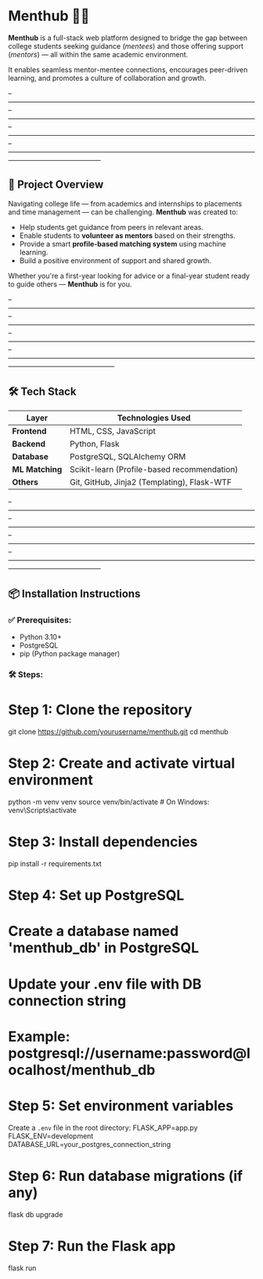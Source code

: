 # Menthub 👥📘

**Menthub** is a full-stack web platform designed to bridge the gap between college students seeking guidance (*mentees*) and those offering support (*mentors*) — all within the same academic environment.

It enables seamless mentor-mentee connections, encourages peer-driven learning, and promotes a culture of collaboration and growth.

–————————————————————————————————————–————————————————————————————————————–————————————————————————————————————–————————————————————————————————————–—————————————

## 🚀 Project Overview

Navigating college life — from academics and internships to placements and time management — can be challenging. **Menthub** was created to:

- Help students get guidance from peers in relevant areas.
- Enable students to **volunteer as mentors** based on their strengths.
- Provide a smart **profile-based matching system** using machine learning.
- Build a positive environment of support and shared growth.

Whether you're a first-year looking for advice or a final-year student ready to guide others — **Menthub** is for you.

–————————————————————————————————————–————————————————————————————————————–————————————————————————————————————–————————————————————————————————————–———————————————

## 🛠 Tech Stack

| Layer          | Technologies Used                              |
|----------------|--------------------------------------------------|
| **Frontend**   | HTML, CSS, JavaScript                           |
| **Backend**    | Python, Flask                                   |
| **Database**   | PostgreSQL, SQLAlchemy ORM                      |
| **ML Matching**| Scikit-learn (Profile-based recommendation)     |
| **Others**     | Git, GitHub, Jinja2 (Templating), Flask-WTF     |

–————————————————————————————————————–————————————————————————————————————–————————————————————————————————————–————————————————————————————————————–—————————————

## 📦 Installation Instructions

### ✅ Prerequisites:
- Python 3.10+
- PostgreSQL
- pip (Python package manager)

### 🛠️ Steps:

# Step 1: Clone the repository
git clone https://github.com/yourusername/menthub.git
cd menthub

# Step 2: Create and activate virtual environment
python -m venv venv
source venv/bin/activate  # On Windows: venv\Scripts\activate

# Step 3: Install dependencies
pip install -r requirements.txt

# Step 4: Set up PostgreSQL
# Create a database named 'menthub_db' in PostgreSQL
# Update your .env file with DB connection string
# Example: postgresql://username:password@localhost/menthub_db

# Step 5: Set environment variables
Create a `.env` file in the root directory:
FLASK_APP=app.py  
FLASK_ENV=development  
DATABASE_URL=your_postgres_connection_string  

# Step 6: Run database migrations (if any)
flask db upgrade

# Step 7: Run the Flask app
flask run

